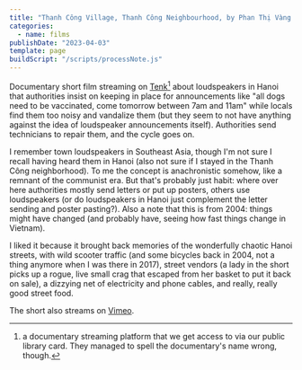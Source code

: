 ```yaml
---
title: "Thanh Công Village, Thanh Công Neighbourhood, by Phan Thị Vàng Anh"
categories:
  - name: films
publishDate: "2023-04-03"
template: page
buildScript: "/scripts/processNote.js"
---
```


Documentary short film streaming on [Tenk](https://www.on-tenk.com/fr/documentaires/les-films-de-cin-ma-du-r-el/dans-le-quartier-de-tanh-congh-il-y-a-le-village-de-tanh-congh)[^1] about loudspeakers in Hanoi that authorities insist on keeping in place for announcements like "all dogs need to be vaccinated, come tomorrow between 7am and 11am" while locals find them too noisy and vandalize them (but they seem to not have anything against the idea of loudspeaker announcements itself). Authorities send technicians to repair them, and the cycle goes on.

I remember town loudspeakers in Southeast Asia, though I'm not sure I recall having heard them in Hanoi (also not sure if I stayed in the Thanh Công neighborhood). To me the concept is anachronistic somehow, like a remnant of the communist era. But that's probably just habit: where over here authorities mostly send letters or put up posters, others use loudspeakers (or do loudspeakers in Hanoi just complement the letter sending and poster pasting?). Also a note that this is from 2004: things might have changed (and probably have, seeing how fast things change in Vietnam).

I liked it because it brought back memories of the wonderfully chaotic Hanoi streets, with wild scooter traffic (and some bicycles back in 2004, not a thing anymore when I was there in 2017), street vendors (a lady in the short picks up a rogue, live small crag that escaped from her basket to put it back on sale), a dizzying net of electricity and phone cables, and really, really good street food.

The short also streams on [Vimeo](https://vimeo.com/191509575).

[^1]: a documentary streaming platform that we get access to via our public library card. They managed to spell the documentary's name wrong, though.

